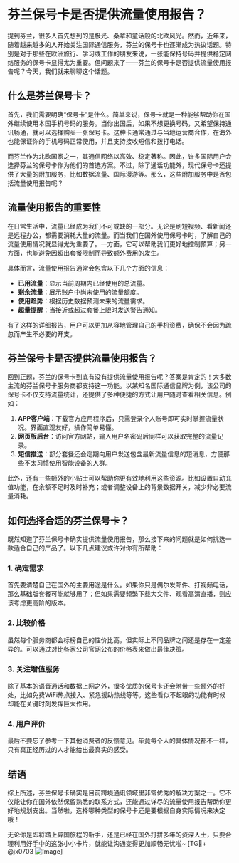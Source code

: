 # 芬兰保号卡是否提供流量使用报告？

提到芬兰，很多人首先想到的是极光、桑拿和童话般的北欧风光。然而，近年来，随着越来越多的人开始关注国际通信服务，芬兰的保号卡也逐渐成为热议话题。特别是对于那些在欧洲旅行、学习或工作的朋友来说，一张能保持号码并提供稳定网络服务的保号卡显得尤为重要。但问题来了——芬兰的保号卡是否提供流量使用报告呢？今天，我们就来聊聊这个话题。

## 什么是芬兰保号卡？

首先，我们需要明确“保号卡”是什么。简单来说，保号卡就是一种能够帮助你在国外继续使用本国手机号码的服务。当你出国后，如果不想更换号码，又希望保持通讯畅通，就可以选择购买一张保号卡。这种卡通常通过与当地运营商合作，在海外也能保证你的手机号码正常使用，并且支持接收短信和拨打电话。

而芬兰作为北欧国家之一，其通信网络以高效、稳定著称。因此，许多国际用户会选择芬兰的保号卡作为他们的首选方案。不过，除了通话功能外，现代保号卡还提供了大量的附加服务，比如数据流量、国际漫游等。那么，这些附加服务中是否包括流量使用报告呢？

## 流量使用报告的重要性

在日常生活中，流量已经成为我们不可或缺的一部分。无论是刷短视频、看新闻还是远程办公，都需要消耗大量的流量。而当我们在国外使用保号卡时，了解自己的流量使用情况就显得尤为重要了。一方面，它可以帮助我们更好地控制预算；另一方面，也能避免因超出套餐限制而导致额外费用的发生。

具体而言，流量使用报告通常会包含以下几个方面的信息：
- **已用流量**：显示当前周期内已经使用的总流量。
- **剩余流量**：展示账户中尚未使用的流量额度。
- **使用趋势**：根据历史数据预测未来的流量需求。
- **超量提醒**：当接近或超过套餐上限时发送警告通知。

有了这样的详细报告，用户可以更加从容地管理自己的手机资费，确保不会因为疏忽而产生不必要的开支。

## 芬兰保号卡是否提供流量使用报告？

回到正题，芬兰的保号卡到底有没有提供流量使用报告呢？答案是肯定的！大多数主流的芬兰保号卡服务商都支持这一功能。以某知名国际通信品牌为例，该公司的保号卡不仅支持流量统计，还提供了多种便捷的方式让用户随时查看相关信息。例如：

1. **APP客户端**：下载官方应用程序后，只需登录个人账号即可实时掌握流量状况。界面直观友好，操作简单易懂。
2. **网页版后台**：访问官方网站，输入用户名密码后同样可以获取完整的流量记录。
3. **短信推送**：部分套餐还会定期向用户发送包含最新流量信息的短消息，方便那些不太习惯使用智能设备的人群。

此外，还有一些额外的小贴士可以帮助你更有效地利用这些资源。比如设置自动充值功能，在余额不足时及时补充；或者调整设备上的背景数据开关，减少非必要流量消耗。

## 如何选择合适的芬兰保号卡？

既然知道了芬兰保号卡确实提供流量使用报告，那么接下来的问题就是如何挑选一款适合自己的产品了。以下几点建议或许对你有所帮助：

### 1. 确定需求
首先要清楚自己在国外的主要用途是什么。如果你只是偶尔发邮件、打视频电话，那么基础版套餐可能就够用了；但如果需要频繁下载大文件、观看高清直播，则应该考虑更高阶的版本。

### 2. 比较价格
虽然每个服务商都会标榜自己的性价比高，但实际上不同品牌之间还是存在一定差异的。可以通过对比各家公司官网公布的价格表来做出最佳决策。

### 3. 关注增值服务
除了基本的语音通话和数据上网之外，很多优质的保号卡还会附带一些额外的好处，比如免费WiFi热点接入、紧急援助热线等等。这些看似不起眼的功能有时候却能在关键时刻发挥巨大作用。

### 4. 用户评价
最后不要忘了参考一下其他消费者的反馈意见。毕竟每个人的具体情况都不一样，只有真正经历过的人才能给出最真实的感受。

## 结语

综上所述，芬兰保号卡确实是目前跨境通讯领域里非常优秀的解决方案之一。它不仅能让你在国外依然保留熟悉的联系方式，还能通过详尽的流量使用报告帮助你更好地规划支出。当然啦，选择哪种类型的保号卡还是要根据自身实际情况来决定哦！

无论你是即将踏上异国旅程的新手，还是已经在国外打拼多年的资深人士，只要合理利用好手中的这张小小卡片，就能让沟通变得更加顺畅无忧啦~ [TG💪+ @jx0703 ![Image](https://github.com/user-attachments/assets/dbca1d08-cadb-493c-b0ec-ad6f7a83f270)]